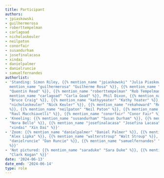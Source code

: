 ```yaml
---
title: Participant
authors:
- jpiaskowski
- guilhermerosa
- roberttempelman
- carlagoad
- nicholaskeuler
- neilpaton
- conorfair
- susandurham
- josefinalacasa
- xindai
- danielpalmer
- danielruncie
- samuelfernandes
authorlist:
- 'Standing: Simon Riley, {{% mention_name "jpiaskowski" "Julia Piaskowski" %}}, {{%
  mention_name "guilhermerosa" "Guilherme Rosa" %}}, {{% mention_name "quentinread"
  "Quentin Read" %}}, {{% mention_name "roberttempelman" "Rob Tempelman" %}}, {{%
  mention_name "carlagoad" "Carla Goad" %}}, Phil Dixon, {{% mention_name "brucecraig"
  "Bruce Craig" %}}, {{% mention_name "kathyyeater" "Kathy Yeater" %}}, {{% mention_name
  "nicholaskeuler" "Nick Keuler" %}}, {{% mention_name "rekahoward" "Reka Howard"
  %}}, {{% mention_name "neilpaton" "Neil Paton" %}}, {{% mention_name "raulmacchiavelli"
  "Raul Macchiavelli" %}}, {{% mention_name "conorfair" "Conor Fair" %}}'
- 'Kneeling: {{% mention_name "susandurham" "Susan Durham" %}}, {{% mention_name "norabello"
  "Nora Bello" %}}, {{% mention_name "josefinalacasa" "Josefina Lacasa" %}}, {{% mention_name
  "xindai" "Xin Dai" %}}'
- 'Zoom: {{% mention_name "danielpalmer" "Daniel Palmer" %}}, {{% mention_name "alipka"
  "Alex Lipka" %}}, {{% mention_name "walterstroup" "Walt Stroup" %}}, {{% mention_name
  "danielruncie" "Dan Runcie" %}}, {{% mention_name "samuelfernandes" "Samuel Fernandes"
  %}}'
- 'Not pictured: {{% mention_name "saraduke" "Sara Duke" %}}, {{% mention_name "clarkkogan"
  "Clark Kogan" %}}'
date: '2024-06-13'
date_end: '2024-06-14'
type: role
---
```


